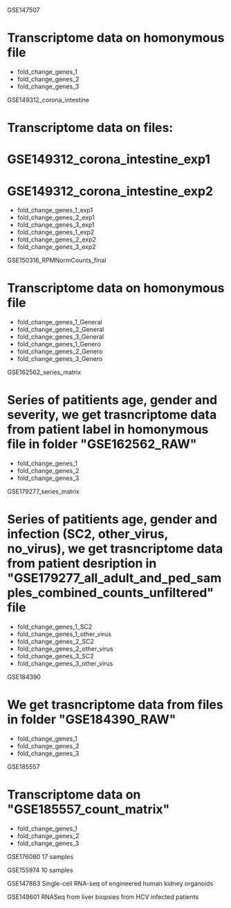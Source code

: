 GSE147507
# Transcriptome data on homonymous file
- fold_change_genes_1
- fold_change_genes_2
- fold_change_genes_3

GSE149312_corona_intestine
# Transcriptome data on files:
# GSE149312_corona_intestine_exp1
# GSE149312_corona_intestine_exp2
- fold_change_genes_1_exp1
- fold_change_genes_2_exp1
- fold_change_genes_3_exp1
- fold_change_genes_1_exp2
- fold_change_genes_2_exp2
- fold_change_genes_3_exp2

GSE150316_RPMNormCounts_final
# Transcriptome data on homonymous file
- fold_change_genes_1_General
- fold_change_genes_2_General
- fold_change_genes_3_General
- fold_change_genes_1_Genero
- fold_change_genes_2_Genero
- fold_change_genes_3_Genero

GSE162562_series_matrix
# Series of patitients age, gender and severity, we get trasncriptome data from patient label in homonymous file in folder "GSE162562_RAW"
- fold_change_genes_1
- fold_change_genes_2
- fold_change_genes_3

GSE179277_series_matrix 
# Series of patitients age, gender and infection (SC2, other_virus, no_virus), we get trasncriptome data from patient desription in "GSE179277_all_adult_and_ped_samples_combined_counts_unfiltered" file
- fold_change_genes_1_SC2
- fold_change_genes_1_other_virus
- fold_change_genes_2_SC2
- fold_change_genes_2_other_virus
- fold_change_genes_3_SC2
- fold_change_genes_3_other_virus

GSE184390
# We get trasncriptome data from files in folder "GSE184390_RAW"
- fold_change_genes_1
- fold_change_genes_2
- fold_change_genes_3

GSE185557
# Transcriptome data on "GSE185557_count_matrix"
- fold_change_genes_1
- fold_change_genes_2
- fold_change_genes_3

GSE176080
17 samples

GSE155974
10 samples

GSE147863
Single-cell RNA-seq of engineered human kidney organoids

GSE149601
RNASeq from liver biopsies from HCV infected patients



